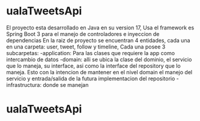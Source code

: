 # ualaTweetsApi
<p>El proyecto esta desarrollado en Java en su version 17, 
Usa el framework es Spring Boot 3 para el manejo de controladores e inyeccion de dependencias
En la raiz de proyecto se encuentran  4 entidades, cada una en una carpeta:
  user, tweet, follow y timeline,
   Cada una posee 3 subcarpetas: 
     -application:  Para las clases que requiere la app como intercambio de datos
     -domain: alli se ubica la clase del dominio, el servicio que lo maneja, su interface, asi como la interface del repository que lo maneja. Esto con la intencion de mantener en el nivel domain el manejo del servicio y entrada/salida de la futura implementacion del repositorio
     -infrastructura: donde se manejan 
</p>  
  
# ualaTweetsApi
